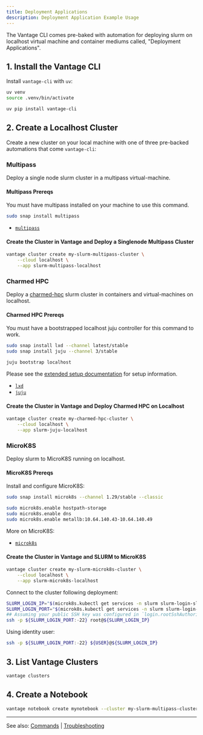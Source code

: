 ```yaml
---
title: Deployment Applications
description: Deployment Application Example Usage
---
```


The Vantage CLI comes pre-baked with automation for deploying slurm on localhost virtual machine and container
mediums called, "Deployment Applications".

## 1. Install the Vantage CLI

Install `vantage-cli` with `uv`:

```bash
uv venv
source .venv/bin/activate

uv pip install vantage-cli
```

## 2. Create a Localhost Cluster

Create a new cluster on your local machine with one of three pre-backed automations that come `vantage-cli`:

### Multipass

Deploy a single node slurm cluster in a multipass virtual-machine.

#### Multipass Prereqs

You must have multipass installed on your machine to use this command.

```bash
sudo snap install multipass
```

* [`multipass`](https://canonical.com/multipass)

#### Create the Cluster in Vantage and Deploy a Singlenode Multipass Cluster

```bash
vantage cluster create my-slurm-multipass-cluster \
    --cloud localhost \
    --app slurm-multipass-localhost
```

### Charmed HPC

Deploy a [charmed-hpc](https://github.com/charmed-hpc) slurm cluster in containers and virtual-machines on localhost.

#### Charmed HPC Prereqs

You must have a bootstrapped localhost juju controller for this command to work.

```bash
sudo snap install lxd --channel latest/stable
sudo snap install juju --channel 3/stable

juju bootstrap localhost
```

Please see the [extended setup documentation](troubleshooting.md) for setup information.

* [`lxd`](https://canonical.com/lxd)
* [`juju`](https://canonical.com/juju)

#### Create the Cluster in Vantage and Deploy Charmed HPC on Localhost

```bash
vantage cluster create my-charmed-hpc-cluster \
    --cloud localhost \
    --app slurm-juju-localhost
```

### MicroK8S

Deploy slurm to MicroK8S running on localhost.

#### MicroK8S Prereqs

Install and configure MicroK8S:

```bash
sudo snap install microk8s --channel 1.29/stable --classic

sudo microk8s.enable hostpath-storage
sudo microk8s.enable dns
sudo microk8s.enable metallb:10.64.140.43-10.64.140.49
```

More on MicroK8S:

* [`microk8s`](https://canonical.com/microk8s)

#### Create the Cluster in Vantage and SLURM to MicroK8S

```bash
vantage cluster create my-slurm-microk8s-cluster \
    --cloud localhost \
    --app slurm-microk8s-localhost
```

Connect to the cluster following deployment:

```bash
SLURM_LOGIN_IP="$(microk8s.kubectl get services -n slurm slurm-login-slinky -o jsonpath='{.status.loadBalancer.ingress[0].ip}')"
SLURM_LOGIN_PORT="$(microk8s.kubectl get services -n slurm slurm-login-slinky -o jsonpath='{.status.loadBalancer.ingress[0].ports[0].port}')"
## Assuming your public SSH key was configured in `login.rootSshAuthorizedKeys`.
ssh -p ${SLURM_LOGIN_PORT:-22} root@${SLURM_LOGIN_IP}
```

Using identity user:

```bash
ssh -p ${SLURM_LOGIN_PORT:-22} ${USER}@${SLURM_LOGIN_IP}
```

## 3. List Vantage Clusters

```bash
vantage clusters
```

## 4. Create a Notebook

```bash
vantage notebook create mynotebook --cluster my-slurm-multipass-cluster --partition compute
```

---
See also: [Commands](./commands) | [Troubleshooting](./troubleshooting)
